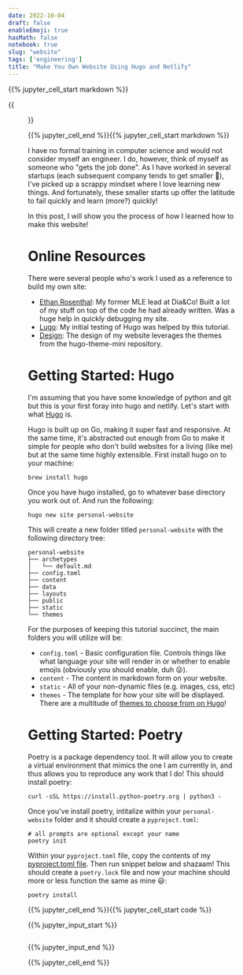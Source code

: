 ```yaml
---
date: 2022-10-04
draft: false
enableEmoji: true
hasMath: false
notebook: true
slug: "website"
tags: ['engineering']
title: "Make You Own Website Using Hugo and Netlify"   
---
```

{{% jupyter_cell_start markdown %}}

{{<figure src="/images/personal_website/making_website_wip2.png">}}

{{% jupyter_cell_end %}}{{% jupyter_cell_start markdown %}}

I have no formal training in computer science and would not consider myself an engineer. I do, however, think of myself as someone who "gets the job done". As I have worked in several startups (each subsequent company tends to get smaller :eyes:), I've picked up a scrappy mindset where I love learning new things. And fortunately, these smaller starts up offer the latitude to fail quickly and learn (more?) quickly!

In this post, I will show you the process of how I learned how to make this website!
<!--more-->

# Online Resources

There were several people who's work I used as a reference to build my own site: 
- [Ethan Rosenthal](https://github.com/EthanRosenthal/website-source): My former MLE lead at Dia&Co! Built a lot of my stuff on top of the code he had already written. Was a huge help in quickly debugging my site.
- [Lugo](https://www.youtube.com/watch?v=ZFL09qhKi5I&t=1092s): My initial testing of Hugo was helped by this tutorial.
- [Design](https://github.com/nodejh/hugo-theme-mini): The design of my website leverages the themes from the hugo-theme-mini repository.

# Getting Started: Hugo

I'm assuming that you have some knowledge of python and git but this is your first foray into hugo and netlify. Let's start with what [Hugo](https://gohugo.io/) is. 

Hugo is built up on Go, making it super fast and responsive. At the same time, it's abstracted out enough from Go to make it simple for people who don't build websites for a living (like me) but at the same time highly extensible. First install hugo on to your machine:
```
brew install hugo
```
Once you have hugo installed, go to whatever base directory you work out of. And run the following:
```
hugo new site personal-website
```
This will create a new folder titled `personal-website` with the following directory tree:

```
personal-website
├── archetypes
│   └── default.md
├── config.toml
├── content
├── data
├── layouts
├── public
├── static
└── themes
```

For the purposes of keeping this tutorial succinct, the main folders you will utilize will be:
- `config.toml` - Basic configuration file. Controls things like what language your site will render in or whether to enable emojis (obviously you should enable, duh :stuck_out_tongue_winking_eye:).
- `content` - The content in markdown form on your website.
- `static` - All of your non-dynamic files (e.g. images, css, etc)
- `themes` - The template for how your site will be displayed. There are a multitude of [themes to choose from on Hugo](https://themes.gohugo.io/)!

# Getting Started: Poetry

Poetry is a package dependency tool. It will allow you to create a virtual environment that mimics the one I am currently in, and thus allows you to reproduce any work that I do! This should install poetry:
```
curl -sSL https://install.python-poetry.org | python3 -
```

Once you've install poetry, intitalize within your `personal-website` folder and it should create a `pyproject.toml`:
```
# all prompts are optional except your name
poetry init
```

Within your `pyproject.toml` file, copy the contents of my [pyproject.toml file](https://github.com/wkye/personal-website/blob/main/pyproject.toml). Then run snippet below and shazaam! This should create a `poetry.lock` file and now your machine should more or less function the same as mine :smiley::

```
poetry install
```

{{% jupyter_cell_end %}}{{% jupyter_cell_start code %}}


{{% jupyter_input_start %}}

```python

```

{{% jupyter_input_end %}}

{{% jupyter_cell_end %}}
